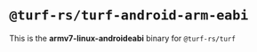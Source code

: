 # `@turf-rs/turf-android-arm-eabi`

This is the **armv7-linux-androideabi** binary for `@turf-rs/turf`
